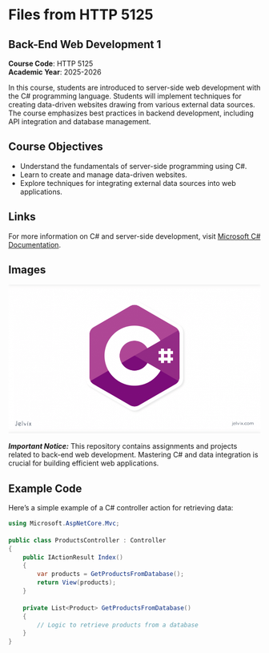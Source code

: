 # Files from HTTP 5125

## Back-End Web Development 1

**Course Code**: HTTP 5125  
**Academic Year**: 2025-2026

In this course, students are introduced to server-side web development with the C# programming language. Students will implement techniques for creating data-driven websites drawing from various external data sources. The course emphasizes best practices in backend development, including API integration and database management.

## Course Objectives
- Understand the fundamentals of server-side programming using C#.
- Learn to create and manage data-driven websites.
- Explore techniques for integrating external data sources into web applications.

## Links

For more information on C# and server-side development, visit [Microsoft C# Documentation](https://docs.microsoft.com/en-us/dotnet/csharp/).

## Images

![C# Back-End Development](./c-uses-966x569.png)

***Important Notice:*** This repository contains assignments and projects related to back-end web development. Mastering C# and data integration is crucial for building efficient web applications.

## Example Code

Here’s a simple example of a C# controller action for retrieving data:

```csharp
using Microsoft.AspNetCore.Mvc;

public class ProductsController : Controller
{
    public IActionResult Index()
    {
        var products = GetProductsFromDatabase();
        return View(products);
    }

    private List<Product> GetProductsFromDatabase()
    {
        // Logic to retrieve products from a database
    }
}

